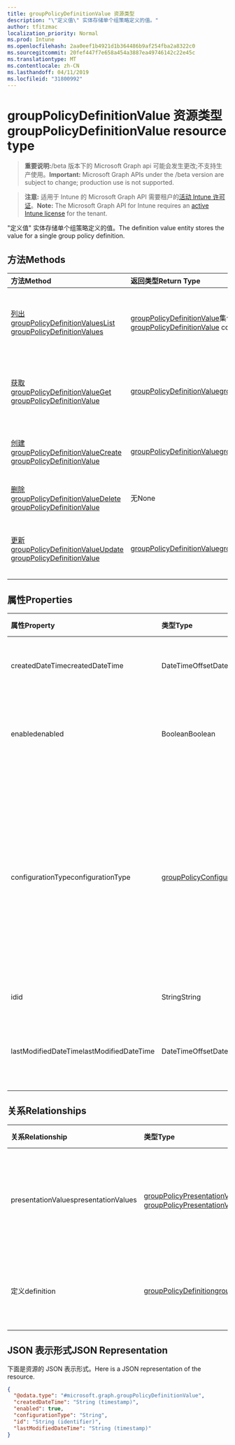 ```yaml
---
title: groupPolicyDefinitionValue 资源类型
description: "\"定义值\" 实体存储单个组策略定义的值。"
author: tfitzmac
localization_priority: Normal
ms.prod: Intune
ms.openlocfilehash: 2aa0eef1b4921d1b364486b9af254fba2a8322c0
ms.sourcegitcommit: 20fef447f7e658a454a3887ea49746142c22e45c
ms.translationtype: MT
ms.contentlocale: zh-CN
ms.lasthandoff: 04/11/2019
ms.locfileid: "31800992"
---
```

# <a name="grouppolicydefinitionvalue-resource-type"></a><span data-ttu-id="13176-103">groupPolicyDefinitionValue 资源类型</span><span class="sxs-lookup"><span data-stu-id="13176-103">groupPolicyDefinitionValue resource type</span></span>

> <span data-ttu-id="13176-104">**重要说明:**/beta 版本下的 Microsoft Graph api 可能会发生更改;不支持生产使用。</span><span class="sxs-lookup"><span data-stu-id="13176-104">**Important:** Microsoft Graph APIs under the /beta version are subject to change; production use is not supported.</span></span>

> <span data-ttu-id="13176-105">**注意:** 适用于 Intune 的 Microsoft Graph API 需要租户的[活动 Intune 许可证](https://go.microsoft.com/fwlink/?linkid=839381)。</span><span class="sxs-lookup"><span data-stu-id="13176-105">**Note:** The Microsoft Graph API for Intune requires an [active Intune license](https://go.microsoft.com/fwlink/?linkid=839381) for the tenant.</span></span>

<span data-ttu-id="13176-106">"定义值" 实体存储单个组策略定义的值。</span><span class="sxs-lookup"><span data-stu-id="13176-106">The definition value entity stores the value for a single group policy definition.</span></span>

## <a name="methods"></a><span data-ttu-id="13176-107">方法</span><span class="sxs-lookup"><span data-stu-id="13176-107">Methods</span></span>
|<span data-ttu-id="13176-108">方法</span><span class="sxs-lookup"><span data-stu-id="13176-108">Method</span></span>|<span data-ttu-id="13176-109">返回类型</span><span class="sxs-lookup"><span data-stu-id="13176-109">Return Type</span></span>|<span data-ttu-id="13176-110">说明</span><span class="sxs-lookup"><span data-stu-id="13176-110">Description</span></span>|
|:---|:---|:---|
|[<span data-ttu-id="13176-111">列出 groupPolicyDefinitionValues</span><span class="sxs-lookup"><span data-stu-id="13176-111">List groupPolicyDefinitionValues</span></span>](../api/intune-grouppolicy-grouppolicydefinitionvalue-list.md)|<span data-ttu-id="13176-112">[groupPolicyDefinitionValue](../resources/intune-grouppolicy-grouppolicydefinitionvalue.md)集合</span><span class="sxs-lookup"><span data-stu-id="13176-112">[groupPolicyDefinitionValue](../resources/intune-grouppolicy-grouppolicydefinitionvalue.md) collection</span></span>|<span data-ttu-id="13176-113">列出[groupPolicyDefinitionValue](../resources/intune-grouppolicy-grouppolicydefinitionvalue.md)对象的属性和关系。</span><span class="sxs-lookup"><span data-stu-id="13176-113">List properties and relationships of the [groupPolicyDefinitionValue](../resources/intune-grouppolicy-grouppolicydefinitionvalue.md) objects.</span></span>|
|[<span data-ttu-id="13176-114">获取 groupPolicyDefinitionValue</span><span class="sxs-lookup"><span data-stu-id="13176-114">Get groupPolicyDefinitionValue</span></span>](../api/intune-grouppolicy-grouppolicydefinitionvalue-get.md)|[<span data-ttu-id="13176-115">groupPolicyDefinitionValue</span><span class="sxs-lookup"><span data-stu-id="13176-115">groupPolicyDefinitionValue</span></span>](../resources/intune-grouppolicy-grouppolicydefinitionvalue.md)|<span data-ttu-id="13176-116">读取[groupPolicyDefinitionValue](../resources/intune-grouppolicy-grouppolicydefinitionvalue.md)对象的属性和关系。</span><span class="sxs-lookup"><span data-stu-id="13176-116">Read properties and relationships of the [groupPolicyDefinitionValue](../resources/intune-grouppolicy-grouppolicydefinitionvalue.md) object.</span></span>|
|[<span data-ttu-id="13176-117">创建 groupPolicyDefinitionValue</span><span class="sxs-lookup"><span data-stu-id="13176-117">Create groupPolicyDefinitionValue</span></span>](../api/intune-grouppolicy-grouppolicydefinitionvalue-create.md)|[<span data-ttu-id="13176-118">groupPolicyDefinitionValue</span><span class="sxs-lookup"><span data-stu-id="13176-118">groupPolicyDefinitionValue</span></span>](../resources/intune-grouppolicy-grouppolicydefinitionvalue.md)|<span data-ttu-id="13176-119">创建新的[groupPolicyDefinitionValue](../resources/intune-grouppolicy-grouppolicydefinitionvalue.md)对象。</span><span class="sxs-lookup"><span data-stu-id="13176-119">Create a new [groupPolicyDefinitionValue](../resources/intune-grouppolicy-grouppolicydefinitionvalue.md) object.</span></span>|
|[<span data-ttu-id="13176-120">删除 groupPolicyDefinitionValue</span><span class="sxs-lookup"><span data-stu-id="13176-120">Delete groupPolicyDefinitionValue</span></span>](../api/intune-grouppolicy-grouppolicydefinitionvalue-delete.md)|<span data-ttu-id="13176-121">无</span><span class="sxs-lookup"><span data-stu-id="13176-121">None</span></span>|<span data-ttu-id="13176-122">删除[groupPolicyDefinitionValue](../resources/intune-grouppolicy-grouppolicydefinitionvalue.md)。</span><span class="sxs-lookup"><span data-stu-id="13176-122">Deletes a [groupPolicyDefinitionValue](../resources/intune-grouppolicy-grouppolicydefinitionvalue.md).</span></span>|
|[<span data-ttu-id="13176-123">更新 groupPolicyDefinitionValue</span><span class="sxs-lookup"><span data-stu-id="13176-123">Update groupPolicyDefinitionValue</span></span>](../api/intune-grouppolicy-grouppolicydefinitionvalue-update.md)|[<span data-ttu-id="13176-124">groupPolicyDefinitionValue</span><span class="sxs-lookup"><span data-stu-id="13176-124">groupPolicyDefinitionValue</span></span>](../resources/intune-grouppolicy-grouppolicydefinitionvalue.md)|<span data-ttu-id="13176-125">更新[groupPolicyDefinitionValue](../resources/intune-grouppolicy-grouppolicydefinitionvalue.md)对象的属性。</span><span class="sxs-lookup"><span data-stu-id="13176-125">Update the properties of a [groupPolicyDefinitionValue](../resources/intune-grouppolicy-grouppolicydefinitionvalue.md) object.</span></span>|

## <a name="properties"></a><span data-ttu-id="13176-126">属性</span><span class="sxs-lookup"><span data-stu-id="13176-126">Properties</span></span>
|<span data-ttu-id="13176-127">属性</span><span class="sxs-lookup"><span data-stu-id="13176-127">Property</span></span>|<span data-ttu-id="13176-128">类型</span><span class="sxs-lookup"><span data-stu-id="13176-128">Type</span></span>|<span data-ttu-id="13176-129">说明</span><span class="sxs-lookup"><span data-stu-id="13176-129">Description</span></span>|
|:---|:---|:---|
|<span data-ttu-id="13176-130">createdDateTime</span><span class="sxs-lookup"><span data-stu-id="13176-130">createdDateTime</span></span>|<span data-ttu-id="13176-131">DateTimeOffset</span><span class="sxs-lookup"><span data-stu-id="13176-131">DateTimeOffset</span></span>|<span data-ttu-id="13176-132">对象的创建日期和时间。</span><span class="sxs-lookup"><span data-stu-id="13176-132">The date and time the object was created.</span></span>|
|<span data-ttu-id="13176-133">enabled</span><span class="sxs-lookup"><span data-stu-id="13176-133">enabled</span></span>|<span data-ttu-id="13176-134">Boolean</span><span class="sxs-lookup"><span data-stu-id="13176-134">Boolean</span></span>|<span data-ttu-id="13176-135">启用或禁用关联的组策略定义。</span><span class="sxs-lookup"><span data-stu-id="13176-135">Enables or disables the associated group policy definition.</span></span>|
|<span data-ttu-id="13176-136">configurationType</span><span class="sxs-lookup"><span data-stu-id="13176-136">configurationType</span></span>|[<span data-ttu-id="13176-137">groupPolicyConfigurationType</span><span class="sxs-lookup"><span data-stu-id="13176-137">groupPolicyConfigurationType</span></span>](../resources/intune-grouppolicy-grouppolicyconfigurationtype.md)|<span data-ttu-id="13176-138">指定应如何配置值。</span><span class="sxs-lookup"><span data-stu-id="13176-138">Specifies how the value should be configured.</span></span> <span data-ttu-id="13176-139">这可以是策略, 也可以是首选项。</span><span class="sxs-lookup"><span data-stu-id="13176-139">This can be either as a Policy or as a Preference.</span></span> <span data-ttu-id="13176-140">可能的值是：`policy`、`preference`。</span><span class="sxs-lookup"><span data-stu-id="13176-140">Possible values are: `policy`, `preference`.</span></span>|
|<span data-ttu-id="13176-141">id</span><span class="sxs-lookup"><span data-stu-id="13176-141">id</span></span>|<span data-ttu-id="13176-142">String</span><span class="sxs-lookup"><span data-stu-id="13176-142">String</span></span>|<span data-ttu-id="13176-143">实体的键。</span><span class="sxs-lookup"><span data-stu-id="13176-143">Key of the entity.</span></span>|
|<span data-ttu-id="13176-144">lastModifiedDateTime</span><span class="sxs-lookup"><span data-stu-id="13176-144">lastModifiedDateTime</span></span>|<span data-ttu-id="13176-145">DateTimeOffset</span><span class="sxs-lookup"><span data-stu-id="13176-145">DateTimeOffset</span></span>|<span data-ttu-id="13176-146">上次修改实体的日期和时间。</span><span class="sxs-lookup"><span data-stu-id="13176-146">The date and time the entity was last modified.</span></span>|

## <a name="relationships"></a><span data-ttu-id="13176-147">关系</span><span class="sxs-lookup"><span data-stu-id="13176-147">Relationships</span></span>
|<span data-ttu-id="13176-148">关系</span><span class="sxs-lookup"><span data-stu-id="13176-148">Relationship</span></span>|<span data-ttu-id="13176-149">类型</span><span class="sxs-lookup"><span data-stu-id="13176-149">Type</span></span>|<span data-ttu-id="13176-150">说明</span><span class="sxs-lookup"><span data-stu-id="13176-150">Description</span></span>|
|:---|:---|:---|
|<span data-ttu-id="13176-151">presentationValues</span><span class="sxs-lookup"><span data-stu-id="13176-151">presentationValues</span></span>|<span data-ttu-id="13176-152">[groupPolicyPresentationValue](../resources/intune-grouppolicy-grouppolicypresentationvalue.md)集合</span><span class="sxs-lookup"><span data-stu-id="13176-152">[groupPolicyPresentationValue](../resources/intune-grouppolicy-grouppolicypresentationvalue.md) collection</span></span>|<span data-ttu-id="13176-153">与定义值关联的组策略呈现值值。</span><span class="sxs-lookup"><span data-stu-id="13176-153">The associated group policy presentation values with the definition value.</span></span>|
|<span data-ttu-id="13176-154">定义</span><span class="sxs-lookup"><span data-stu-id="13176-154">definition</span></span>|[<span data-ttu-id="13176-155">groupPolicyDefinition</span><span class="sxs-lookup"><span data-stu-id="13176-155">groupPolicyDefinition</span></span>](../resources/intune-grouppolicy-grouppolicydefinition.md)|<span data-ttu-id="13176-156">与值关联的组策略定义。</span><span class="sxs-lookup"><span data-stu-id="13176-156">The associated group policy definition with the value.</span></span>|

## <a name="json-representation"></a><span data-ttu-id="13176-157">JSON 表示形式</span><span class="sxs-lookup"><span data-stu-id="13176-157">JSON Representation</span></span>
<span data-ttu-id="13176-158">下面是资源的 JSON 表示形式。</span><span class="sxs-lookup"><span data-stu-id="13176-158">Here is a JSON representation of the resource.</span></span>
<!-- {
  "blockType": "resource",
  "keyProperty": "id",
  "@odata.type": "microsoft.graph.groupPolicyDefinitionValue"
}
-->
``` json
{
  "@odata.type": "#microsoft.graph.groupPolicyDefinitionValue",
  "createdDateTime": "String (timestamp)",
  "enabled": true,
  "configurationType": "String",
  "id": "String (identifier)",
  "lastModifiedDateTime": "String (timestamp)"
}
```






